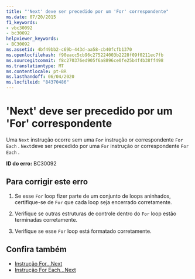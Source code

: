 ```yaml
---
title: "'Next' deve ser precedido por um 'For' correspondente"
ms.date: 07/20/2015
f1_keywords:
- vbc30092
- bc30092
helpviewer_keywords:
- BC30092
ms.assetid: 4bf49bb2-c69b-443d-aa58-cb40fcfb1370
ms.openlocfilehash: f90eacc5cb96c275224003b2228f09f0211ec7fb
ms.sourcegitcommit: f8c270376ed905f6a8896ce0fe25b4f4b38ff498
ms.translationtype: MT
ms.contentlocale: pt-BR
ms.lasthandoff: 06/04/2020
ms.locfileid: "84370486"
---
```

# <a name="next-must-be-preceded-by-a-matching-for"></a>'Next' deve ser precedido por um 'For' correspondente
Uma `Next` instrução ocorre sem uma `For` instrução or correspondente `For Each` . `Next`deve ser precedido por uma `For` instrução or correspondente `For Each` .  
  
 **ID do erro:** BC30092  
  
## <a name="to-correct-this-error"></a>Para corrigir este erro  
  
1. Se esse `For` loop fizer parte de um conjunto de loops aninhados, certifique-se de `For` que cada loop seja encerrado corretamente.  
  
2. Verifique se outras estruturas de controle dentro do `For` loop estão terminadas corretamente.  
  
3. Verifique se esse `For` loop está formatado corretamente.  
  
## <a name="see-also"></a>Confira também

- [Instrução For...Next](../language-reference/statements/for-next-statement.md)
- [Instrução For Each...Next](../language-reference/statements/for-each-next-statement.md)
